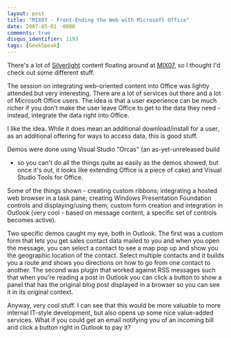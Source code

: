 ```yaml
---
layout: post
title: "MIX07 - Front-Ending the Web with Microsoft Office"
date: 2007-05-01 -0800
comments: true
disqus_identifier: 1193
tags: [GeekSpeak]
---
```

There's a lot of [Silverlight](http://www.silverlight.net) content
floating around at [MIX07](http://visitmix.com), so I thought I'd check
out some different stuff.
 
 The session on integrating web-oriented content into Office was lightly
attended but very interesting. There are a lot of services out there and
a lot of Microsoft Office users. The idea is that a user experience can
be much richer if you don't make the user leave Office to get to the
data they need - instead, integrate the data right into Office.
 
 I like the idea. While it does mean an additional download/install for
a user, as an additional offering for ways to access data, this is good
stuff.
 
 Demos were done using Visual Studio "Orcas" (an as-yet-unreleased build
- so you can't do all the things quite as easily as the demos showed,
but once it's out, it looks like extending Office is a piece of cake)
and Visual Studio Tools for Office.
 
 Some of the things shown - creating custom ribbons; integrating a
hosted web browser in a task pane; creating Windows Presentation
Foundation controls and displaying/using them; custom form creation and
integration in Outlook (very cool - based on message content, a specific
set of controls becomes active).
 
 Two specific demos caught my eye, both in Outlook. The first was a
custom form that lets you get sales contact data mailed to you and when
you open the message, you can select a contact to see a map pop up and
show you the geographic location of the contact. Select multiple
contacts and it builds you a route and shows you directions on how to go
from one contact to another. The second was plugin that worked against
RSS messages such that when you're reading a post in Outlook you can
click a button to show a panel that has the original blog post displayed
in a browser so you can see it in its original context.
 
 Anyway, very cool stuff. I can see that this would be more valuable to
more internal IT-style development, but also opens up some nice
value-added services. What if you could get an email notifying you of an
incoming bill and click a button right in Outlook to pay it?
